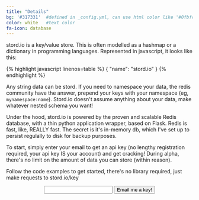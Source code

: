 ```yaml
---
title: "Details"
bg: '#317331'  #defined in _config.yml, can use html color like '#0fbfcf'
color: white   #text color
fa-icon: database
---
```

stord.io is a key/value store. This is often modelled as a hashmap or a dictionary in programming languages. Represented in javascript, it looks like this:


{% highlight javascript linenos=table %}
{
  "name": "stord.io"
}
{% endhighlight %}

Any string data can be stord. If you need to namespace your data, the redis community have the answer, prepend your keys with your namespace (eg, `mynamespace:name`). Stord.io doesn't assume anything about your data, make whatever nested schema you want!

Under the hood, stord.io is powered by the proven and scalable Redis database, with a thin python application wrapper, based on Flask. Redis is fast, like, REALLY fast. The secret is it's in-memory db, which I've set up to persist regulally to disk for backup purposes. 

To start, simply enter your email to get an api key (no lengthy registration required, your api key IS your account) and get cracking! During alpha, there's no limit on the amount of data you can store (within reason).

Follow the code examples to get started, there's no library required, just make requests to stord.io/key

<center>
<form action="http://stord.io/signup" method="post">
<input type="text" name="email">
<button class="btn btn-lg btn-default" type="submit">Email me a key!</button>
</form>
</center>



